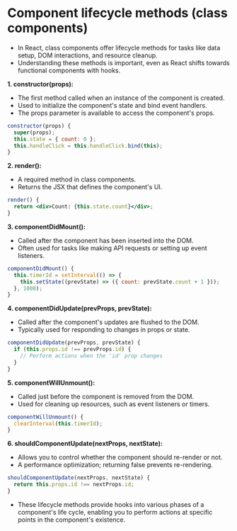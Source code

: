 # Component lifecycle methods (class components)

- In React, class components offer lifecycle methods for tasks like data setup, DOM interactions, and resource cleanup. 
- Understanding these methods is important, even as React shifts towards functional components with hooks.

**1. constructor(props):**

- The first method called when an instance of the component is created.
- Used to initialize the component's state and bind event handlers.
- The props parameter is available to access the component's props.

```jsx
constructor(props) {
  super(props);
  this.state = { count: 0 };
  this.handleClick = this.handleClick.bind(this);
}
```

**2. render():**

- A required method in class components.
- Returns the JSX that defines the component's UI.

```jsx
render() {
  return <div>Count: {this.state.count}</div>;
}
```
**3. componentDidMount():**

- Called after the component has been inserted into the DOM.
- Often used for tasks like making API requests or setting up event listeners.

```jsx
componentDidMount() {
  this.timerId = setInterval(() => {
    this.setState((prevState) => ({ count: prevState.count + 1 }));
  }, 1000);
}
```

**4. componentDidUpdate(prevProps, prevState):**

- Called after the component's updates are flushed to the DOM.
- Typically used for responding to changes in props or state.

```jsx
componentDidUpdate(prevProps, prevState) {
  if (this.props.id !== prevProps.id) {
    // Perform actions when the 'id' prop changes
  }
}
```

**5. componentWillUnmount():**

- Called just before the component is removed from the DOM.
- Used for cleaning up resources, such as event listeners or timers.

```jsx
componentWillUnmount() {
  clearInterval(this.timerId);
}
```

**6. shouldComponentUpdate(nextProps, nextState):**

- Allows you to control whether the component should re-render or not.
- A performance optimization; returning false prevents re-rendering.

```jsx
shouldComponentUpdate(nextProps, nextState) {
  return this.props.id !== nextProps.id;
}
```

- These lifecycle methods provide hooks into various phases of a component's life cycle, enabling you to perform actions at specific points in the component's existence.

